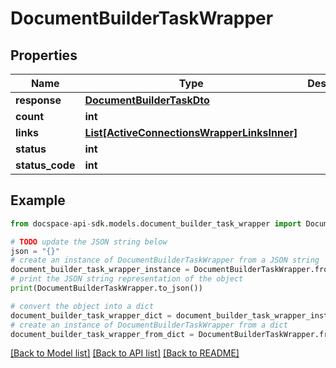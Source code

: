 # DocumentBuilderTaskWrapper

## Properties

Name | Type | Description | Notes
------------ | ------------- | ------------- | -------------
**response** | [**DocumentBuilderTaskDto**](DocumentBuilderTaskDto.md) |  | [optional] 
**count** | **int** |  | [optional] 
**links** | [**List[ActiveConnectionsWrapperLinksInner]**](ActiveConnectionsWrapperLinksInner.md) |  | [optional] 
**status** | **int** |  | [optional] 
**status_code** | **int** |  | [optional] 

## Example

```python
from docspace-api-sdk.models.document_builder_task_wrapper import DocumentBuilderTaskWrapper

# TODO update the JSON string below
json = "{}"
# create an instance of DocumentBuilderTaskWrapper from a JSON string
document_builder_task_wrapper_instance = DocumentBuilderTaskWrapper.from_json(json)
# print the JSON string representation of the object
print(DocumentBuilderTaskWrapper.to_json())

# convert the object into a dict
document_builder_task_wrapper_dict = document_builder_task_wrapper_instance.to_dict()
# create an instance of DocumentBuilderTaskWrapper from a dict
document_builder_task_wrapper_from_dict = DocumentBuilderTaskWrapper.from_dict(document_builder_task_wrapper_dict)
```
[[Back to Model list]](../README.md#documentation-for-models) [[Back to API list]](../README.md#documentation-for-api-endpoints) [[Back to README]](../README.md)


